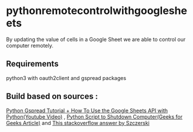 # pythonremotecontrolwithgooglesheets
By updating the value of cells in a Google Sheet we are able to control our computer remotely.

## Requirements
python3 with oauth2client and gspread packages

## Build based on sources :

[Python Gspread Tutorial + How To Use the Google Sheets API with Python(Youtube Video)](https://www.youtube.com/watch?v=ddf5Z0aQPzY) , 
[Python Script to Shutdown Computer(Geeks for Geeks Article)](https://www.geeksforgeeks.org/python-script-to-shutdown-computer/#:~:text=To%20shut%20down%20the%20computer,os%20'%20through%20the%20Command%20Prompt) 
and [This stackoverflow answer by Szczerski](https://stackoverflow.com/questions/4438020/how-to-start-a-python-file-while-windows-starts)
